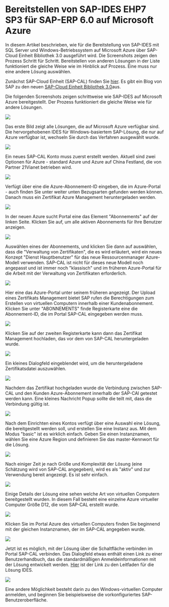 <properties 
pageTitle="Bereitstellen von SAP-IDES EHP7 SP3 für SAP-ERP 6.0 auf Microsoft Azure | Microsoft Azure" 
description="Bereitstellen von SAP-IDES EHP7 SP3 für SAP-ERP 6.0 auf Microsoft Azure" 
services="virtual-machines-windows" 
documentationCenter="" 
authors="hermanndms" 
manager="timlt" 
editor="" 
tags="azure-resource-manager" 
keywords=""/> 
<tags 
ms.service="virtual-machines-windows" 
ms.devlang="na" 
ms.topic="article" 
ms.tgt_pltfrm="vm-windows" 
ms.workload="infrastructure-services" 
ms.date="09/16/2016" 
ms.author="hermannd"/> 


# <a name="deploying-sap-ides-ehp7-sp3-for-sap-erp-60-on-microsoft-azure"></a>Bereitstellen von SAP-IDES EHP7 SP3 für SAP-ERP 6.0 auf Microsoft Azure 

In diesem Artikel beschrieben, wie für die Bereitstellung von SAP-IDES mit SQL Server und Windows-Betriebssystem auf Microsoft Azure über SAP-Cloud Einheit Bibliothek 3.0 ausgeführt wird. Die Screenshots zeigen den Prozess Schritt für Schritt. Bereitstellen von anderen Lösungen in der Liste funktioniert die gleiche Weise wie im Hinblick auf Prozess. Eine muss nur eine andere Lösung auswählen.

Zunächst SAP-Cloud Einheit (SAP-CAL) finden Sie [hier](https://cal.sap.com/). Es gibt ein Blog von SAP zu den neuen [SAP-Cloud Einheit Bibliothek 3.0](http://scn.sap.com/community/cloud-appliance-library/blog/2016/05/27/sap-cloud-appliance-library-30-came-with-a-new-user-experience)aus. 


Die folgenden Screenshots zeigen schrittweise wie SAP-IDES auf Microsoft Azure bereitgestellt. Der Prozess funktioniert die gleiche Weise wie für andere Lösungen.


![](./media/virtual-machines-windows-sap-cal-ides-erp6-ehp7-sp3-sql/ides-pic1.jpg)

Das erste Bild zeigt alle Lösungen, die auf Microsoft Azure verfügbar sind. Die hervorgehobenen IDES für Windows-basiertem SAP-Lösung, die nur auf Azure verfügbar ist, wechseln Sie durch das Verfahren ausgewählt wurde.

![](./media/virtual-machines-windows-sap-cal-ides-erp6-ehp7-sp3-sql/ides-pic2.jpg)

Ein neues SAP-CAL Konto muss zuerst erstellt werden. Aktuell sind zwei Optionen für Azure - standard Azure und Azure auf China Festland, die von Partner 21Vianet betrieben wird.

![](./media/virtual-machines-windows-sap-cal-ides-erp6-ehp7-sp3-sql/ides-pic3.jpg)

Verfügt über eine die Azure-Abonnement-ID eingeben, die im Azure-Portal - auch finden Sie unter weiter unten Bezugsarten gefunden werden können. Danach muss ein Zertifikat Azure Management heruntergeladen werden.

![](./media/virtual-machines-windows-sap-cal-ides-erp6-ehp7-sp3-sql/ides-pic6.jpg)

In der neuen Azure sucht Portal eine das Element "Abonnements" auf der linken Seite. Klicken Sie auf, um alle aktiven Abonnements für Ihre Benutzer anzeigen.

![](./media/virtual-machines-windows-sap-cal-ides-erp6-ehp7-sp3-sql/ides-pic7.jpg)

Auswählen eines der Abonnements, und klicken Sie dann auf auswählen, dass die "Verwaltung von Zertifikaten", die es wird erläutert, wird ein neues Konzept "Dienst Hauptbenutzer" für das neue Ressourcenmanager Azure-Modell verwenden.
SAP-CAL ist nicht für dieses neue Modell noch angepasst und ist immer noch "klassisch" und im früheren Azure-Portal für die Arbeit mit der Verwaltung von Zertifikaten erforderlich.

![](./media/virtual-machines-windows-sap-cal-ides-erp6-ehp7-sp3-sql/ides-pic4.jpg)

Hier eine das Azure-Portal unter seinem früheren angezeigt. Der Upload eines Zertifikats Management bietet SAP rufen die Berechtigungen zum Erstellen von virtuellen Computern innerhalb einer Kundenabonnement. Klicken Sie unter "ABONNEMENTS" finde Registerkarte eine die Abonnement-ID, die im Portal SAP-CAL eingegeben werden muss.

![](./media/virtual-machines-windows-sap-cal-ides-erp6-ehp7-sp3-sql/ides-pic5.jpg)

Klicken Sie auf der zweiten Registerkarte kann dann das Zertifikat Management hochladen, das vor dem von SAP-CAL heruntergeladen wurde.

![](./media/virtual-machines-windows-sap-cal-ides-erp6-ehp7-sp3-sql/ides-pic8.jpg)

Ein kleines Dialogfeld eingeblendet wird, um die heruntergeladene Zertifikatsdatei auszuwählen.

![](./media/virtual-machines-windows-sap-cal-ides-erp6-ehp7-sp3-sql/ides-pic9.jpg)

Nachdem das Zertifikat hochgeladen wurde die Verbindung zwischen SAP-CAL und den Kunden Azure-Abonnement innerhalb der SAP-CAl getestet werden kann. Eine kleines Nachricht Popup sollte die teilt mit, dass die Verbindung gültig ist.

![](./media/virtual-machines-windows-sap-cal-ides-erp6-ehp7-sp3-sql/ides-pic10.jpg)

Nach dem Einrichten eines Kontos verfügt über eine Auswahl eine Lösung, die bereitgestellt werden soll, und erstellen Sie eine Instanz aus.
Mit dem Modus "basic" ist es wirklich einfach. Geben Sie einen Instanznamen, wählen Sie eine Azure Region und definieren Sie das master-Kennwort für die Lösung.

![](./media/virtual-machines-windows-sap-cal-ides-erp6-ehp7-sp3-sql/ides-pic11.jpg)

Nach einiger Zeit je nach Größe und Komplexität der Lösung (eine Schätzung wird von SAP-CAL angegeben), wird es als "aktiv" und zur Verwendung bereit angezeigt. Es ist sehr einfach.

![](./media/virtual-machines-windows-sap-cal-ides-erp6-ehp7-sp3-sql/ides-pic12.jpg)

Einige Details der Lösung eine sehen welche Art von virtuellen Computern bereitgestellt wurden. In diesem Fall besteht eine einzelne Azure virtueller Computer Größe D12, die vom SAP-CAL erstellt wurde.

![](./media/virtual-machines-windows-sap-cal-ides-erp6-ehp7-sp3-sql/ides-pic13.jpg)

Klicken Sie im Portal Azure des virtuellen Computers finden Sie beginnend mit der gleichen Instanznamen, der im SAP-CAL angegeben wurde.

![](./media/virtual-machines-windows-sap-cal-ides-erp6-ehp7-sp3-sql/ides-pic14.jpg)

Jetzt ist es möglich, mit der Lösung über die Schaltfläche verbinden im Portal SAP-CAL verbinden. Das Dialogfeld etwas enthält einen Link zu einer Benutzerhandbuch, das die standardmäßigen Anmeldeinformationen mit der Lösung entwickelt werden.
[Hier](https://caldocs.hana.ondemand.com/caldocs/help/Getting_Started_Guide_IDES607MSSQL.pdf) ist der Link zu den Leitfaden für die Lösung IDES.

![](./media/virtual-machines-windows-sap-cal-ides-erp6-ehp7-sp3-sql/ides-pic15.jpg)

Eine andere Möglichkeit besteht darin zu den Windows-virtuellen Computer anmelden, und beginnen Sie beispielsweise die vorkonfiguriertes SAP-Benutzeroberfläche.






